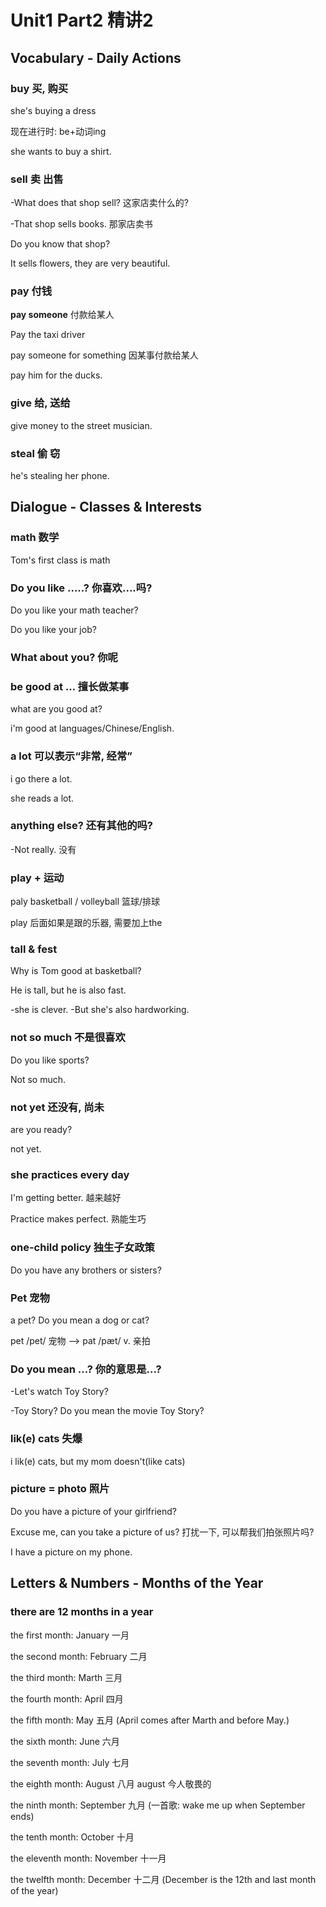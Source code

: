 # Unit1 Part2 精讲2

## Vocabulary - Daily Actions

### buy 买, 购买

she's buying a dress

现在进行时: be+动词ing

she wants to buy a shirt.

### sell 卖 出售

-What does that shop sell? 这家店卖什么的?

-That shop sells books. 那家店卖书

Do you know that shop?

It sells flowers, they are very beautiful.

### pay 付钱

**pay someone** 付款给某人

Pay the taxi driver

pay someone for something 因某事付款给某人

pay him for the ducks.

### give 给, 送给

give money to the street musician.

### steal 偷 窃

he's stealing her phone.

## Dialogue - Classes & Interests

### math 数学

Tom's first class is math

### Do you like .....? 你喜欢....吗?

Do you like your math teacher?

Do you like your job?

### What about you? 你呢

### be good at ... 擅长做某事

what are you good at?

i'm good at languages/Chinese/English.

### a lot  可以表示“非常, 经常”

i go there a lot.

she reads a lot.

### anything else? 还有其他的吗?

-Not really. 没有

### play + 运动

paly basketball / volleyball 篮球/排球

play 后面如果是跟的乐器, 需要加上the

### tall & fest

Why is Tom good at basketball?

He is tall, but he is also fast.

-she is clever. -But she's also hardworking.

### not so much 不是很喜欢

Do you like sports?

Not so much.

### not yet 还没有, 尚未

are you ready?

not yet.

### she practices every day

I'm getting better. 越来越好

Practice makes perfect. 熟能生巧

### one-child policy 独生子女政策

Do you have any brothers or sisters?

### Pet 宠物

a pet? Do you mean a dog or cat?

pet /pet/ 宠物 --&gt; pat /pæt/ v. 亲拍

### Do you mean ...? 你的意思是...?

-Let's watch Toy Story?

-Toy Story? Do you mean the movie Toy Story?

### lik\(e\) cats 失爆

i lik\(e\) cats, but my mom doesn't\(like cats\)

### picture = photo 照片

Do you have a picture of your girlfriend?

Excuse me, can you take a picture of us? 打扰一下, 可以帮我们拍张照片吗?

I have a picture on my phone.

## Letters & Numbers - Months of the Year

### there are 12 months in a year

the first month: January 一月

the second month: February 二月

the third month: Marth 三月

the fourth month: April 四月

the fifth month: May 五月 \(April comes after Marth and before May.\)

the sixth month: June 六月

the seventh month: July 七月

the eighth month: August 八月 august 今人敬畏的

the ninth month: September 九月 \(一首歌: wake me up when September ends\)

the tenth month: October 十月

the eleventh month: November 十一月

the twelfth month: December 十二月 \(December is the 12th and last month of the year\)

